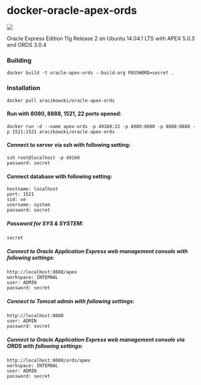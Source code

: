 docker-oracle-apex-ords
============================
[![](https://badge.imagelayers.io/araczkowski/oracle-apex-ords:latest.svg)](https://imagelayers.io/?images=araczkowski/oracle-apex-ords:latest 'Get your own badge on imagelayers.io')

Oracle Express Edition 11g Release 2 on Ubuntu 14.04.1 LTS with APEX 5.0.3 and ORDS 3.0.4

### Building

    docker build -t oracle-apex-ords --build-arg PASSWORD=secret .

### Installation

    docker pull araczkowski/oracle-apex-ords

#### Run with 8080, 8888, 1521, 22 ports opened:

    docker run -d --name apex-ords -p 49160:22 -p 8080:8080 -p 8888:8888 -p 1521:1521 araczkowski/oracle-apex-ords    

#### Connect to server via ssh with following setting:

    ssh root@localhost -p 49160
    password: secret

#### Connect database with following setting:

    hostname: localhost
    port: 1521
    sid: xe
    username: system
    password: secret

##### Password for SYS & SYSTEM:

    secret

##### Connect to Oracle Application Express web management console with following settings:

    http://localhost:8888/apex
    workspace: INTERNAL
    user: ADMIN
    password: secret

##### Connect to Tomcat admin with following settings:

    http://localhost:8080
    user: ADMIN
    password: secret

##### Connect to Oracle Application Express web management console via ORDS with following settings:

    http://localhost:8080/ords/apex
    workspace: INTERNAL
    user: ADMIN
    password: secret
